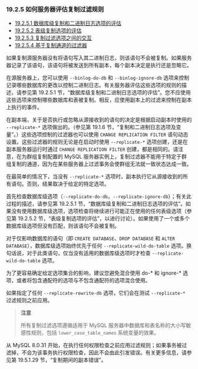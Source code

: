 ### 19.2.5 如何服务器评估复制过滤规则

- [19.2.5.1 数据库级复制和二进制日志选项的评估](./19.02.05.01.数据库级复制和二进制日志选项的评估.md)
- [19.2.5.2 表级复制选项的评估](./19.02.05.02.表级复制选项的评估.md)
- [19.2.5.3 复制过滤选项之间的交互](./19.02.05.03.复制过滤选项之间的交互.md)
- [19.2.5.4 基于复制通道的过滤器](./19.02.05.04.基于复制通道的过滤器.md)

如果复制源服务器没有将语句写入其二进制日志，则该语句不会被复制。如果服务器记录了该语句，该语句将被发送到所有副本，每个副本决定是执行还是忽略它。

在源服务器上，您可以使用 `--binlog-do-db` 和 `--binlog-ignore-db` 选项来控制记录哪些数据库的更改以控制二进制日志。有关服务器评估这些选项的规则的描述，请参见第 19.2.5.1 节，“数据库级复制和二进制日志选项的评估”。您不应使用这些选项来控制哪些数据库和表被复制。相反，应使用副本上的过滤来控制在副本上执行的事件。

在副本端，关于是否执行或忽略从源接收到的语句的决定是根据启动副本时使用的 `--replicate-*` 选项做出的。（参见第 19.1.6 节，“复制和二进制日志选项及变量”。）这些选项控制的过滤器也可以使用 `CHANGE REPLICATION FILTER` 语句动态设置。这些过滤器的规则无论是在启动时使用 `--replicate-*` 选项创建，还是在副本服务器运行时通过 `CHANGE REPLICATION FILTER` 创建，都是相同的。请注意，在为群组复制配置的 MySQL 服务器实例上，复制过滤器不能用于特定于群组复制的通道，因为在某些服务器上过滤事务会使群组无法就一致状态达成一致。

在最简单的情况下，当没有 `--replicate-*` 选项时，副本执行它从源接收到的所有语句。否则，结果取决于给定的特定选项。

首先检查数据库级选项（`--replicate-do-db`，`--replicate-ignore-db`）；有关此过程的描述，请参见第 19.2.5.1 节，“数据库级复制和二进制日志选项的评估”。如果没有使用数据库级选项，选项检查将继续进行可能正在使用的任何表级选项（参见第 19.2.5.2 节，“表级复制选项的评估”，以进行讨论）。如果使用了一个或多个数据库级选项但没有匹配，则该语句不会被复制。

对于仅影响数据库的语句（即 `CREATE DATABASE`、`DROP DATABASE` 和 `ALTER DATABASE`），数据库级选项始终优先于任何 `--replicate-wild-do-table` 选项。换句话说，对于此类语句，仅当没有适用的数据库级选项时才检查 `--replicate-wild-do-table` 选项。

为了更容易确定给定选项集合的影响，建议您避免混合使用 do-* 和 ignore-* 选项，或者将包含通配符的选项与不包含通配符的选项混合使用。

如果指定了任何 `--replicate-rewrite-db` 选项，它们会在测试 `--replicate-*` 过滤规则之前应用。

> **注意**
>
> 所有复制过滤选项遵循适用于 MySQL 服务器中数据库和表名称的大小写敏感性规则，包括 `lower_case_table_names` 系统变量的效果。

从 MySQL 8.0.31 开始，在执行任何权限检查之前应用过滤规则；如果事务被过滤掉，不会为该事务执行权限检查，因此不会由此引发错误。有关更多信息，请参见第 19.5.1.29 节，“复制期间的副本错误”。